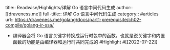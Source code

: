 title:: Readwise/Highlights/详解 Go 语言中间代码生成
author:: [[draveness.me]]
full-title:: 详解 Go 语言中间代码生成
category:: #articles
url:: https://draveness.me/golang/docs/part1-prerequisite/ch02-compile/golang-ir-ssa/
- 编译器会将 Go 语言关键字转换成运行时包中的函数，也就是说关键字和内置函数的功能是由编译器和运行时共同完成的 #Highlight #[[2022-07-22]]